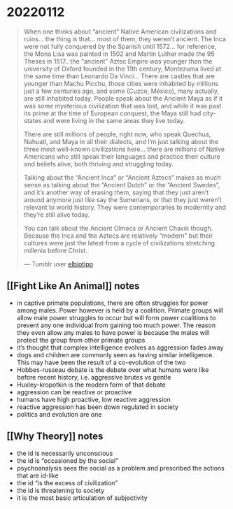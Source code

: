 # 20220112

> When one thinks about &ldquo;ancient&rdquo; Native American civilizations and ruins&#x2026; the thing is that&#x2026; most of them, they weren&rsquo;t ancient. The Inca were not fully conquered by the Spanish until 1572&#x2026; for reference, the Mona Lisa was painted in 1502 and Martin Luther made the 95 Theses in 1517.. the &ldquo;ancient&rdquo; Aztec Empire was younger than the university of Oxford founded in the 11th century, Montezuma lived at the same time than Leonardo Da Vinci&#x2026; There are castles that are younger than Machu Picchu, those cities were inhabited by millions just a few centuries ago, and some (Cuzco, México), many actually, are still inhabited today. People speak about the Ancient Maya as if it was some mysterious civilization that was lost, and while it was past its prime at the time of European conquest, the Maya still had city-states and were living in the same areas they live today.
> 
> There are still millions of people, right now, who speak Quechua, Nahuatl, and Maya in all their dialects, and I&rsquo;m just talking about the three most well-known civilizations here&#x2026; there are millions of Native Americans who still speak their languages and practice their culture and beliefs alive, both thriving and struggling today.
> 
> Talking about the &ldquo;Ancient Inca&rdquo; or &ldquo;Ancient Aztecs&rdquo; makes as much sense as talking about the &ldquo;Ancient Dutch&rdquo; or the &ldquo;Ancient Swedes&rdquo;, and it&rsquo;s another way of erasing them, saying that they just aren&rsquo;t around anymore just like say the Sumerians, or that they just weren&rsquo;t relevant to world history. They were contemporaries to modernity and they&rsquo;re still alive today.
> 
> You can talk about the Ancient Olmecs or Ancient Chavín though. Because the Inca and the Aztecs are relatively &ldquo;modern&rdquo; but their cultures were just the latest from a cycle of civilizations stretching millenia before Christ.
> 
> &#x2014; Tumblr user [elbiotipo](https://elbiotipo.tumblr.com/post/665768860286337024/when-one-thinks-about-ancient-native-american)


## [[Fight Like An Animal]] notes

-   in captive primate populations, there are often struggles for power among males. Power however is held by a coalition. Primate groups will allow male power struggles to occur but will form power coalitions to prevent any one individual from gaining too much power. The reason they even allow any males to have power is because the males will protect the group from other primate groups
-   it&rsquo;s thought that complex intelligence evolves as aggression fades away
-   dogs and children are commonly seen as having similar intelligence. This may have been the result of a co-evolution of the two
-   Hobbes-russeau debate is the debate over what humans were like before recent history, i.e. aggressive brutes vs gentle
-   Huxley-kropotkin is the modern form of that debate
-   aggression can be reactive or proactive
-   humans have high proactive, low reactive aggression
-   reactive aggression has been down regulated in society
-   politics and evolution are one


## [[Why Theory]] notes

-   the id is necessarily unconscious
-   the id is &ldquo;occasioned by the social&rdquo;
-   psychoanalysis sees the social as a problem and prescribed the actions that are id-like
-   the id &ldquo;is the excess of civilization&rdquo;
-   the id is threatening to society
-   it is the most basic articulation of subjectivity
